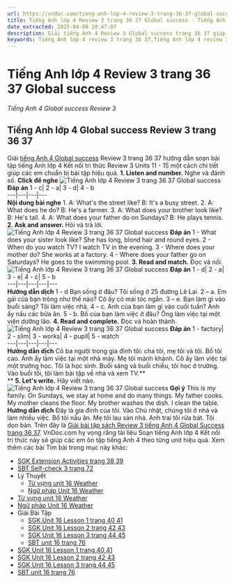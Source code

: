 ```yaml
---
url: https://vndoc.com/tieng-anh-lop-4-review-3-trang-36-37-global-success-313812
title: Tiếng Anh lớp 4 Review 3 trang 36 37 Global success - Tiếng Anh 4 Global success Review 3 - VnDoc.com
date_extracted: 2025-04-08 20:47:07
description: Giải tiếng Anh 4 Review 3 Global success trang 36 37 giúp các em chuẩn bị bài tập tiếng Anh lớp 4 Global success hiệu quả.
keywords: Tiếng Anh lớp 4 review 3 trang 36 37,Tiếng Anh lớp 4 review 3,Tiếng Anh 4 Global success review 3,review 3 tiếng anh lớp 4 global success,tiếng anh lớp 4 global success review 3,review 3 lớp 4,Tiếng Anh lớp 4 review 3 trang 36 37 Global Success,tiếng anh 4 review 3,tiếng anh 4 review 3 trang 36 37,tiếng anh 4 review 3 global success,Tiếng Anh lớp 4 global success review 3 trang 36 37
---
```


# Tiếng Anh lớp 4 Review 3 trang 36 37 Global success
 _Tiếng Anh 4 Global success Review 3_
## Tiếng Anh lớp 4 Global success Review 3 trang 36 37
Giải [tiếng Anh 4 Global success](<https://vndoc.com/tieng-anh-lop-4-global-success>) Review 3 trang 36 37 hướng dẫn soạn bài tập tiếng Anh lớp 4 Kết nối tri thức Review 3 Units 11 - 15 một cách chi tiết giúp các em chuẩn bị bài tập hiệu quả.
**1\. Listen and number.** Nghe và đánh số.
**Click để nghe**
![Tiếng Anh lớp 4 Review 3 trang 36 37 Global success](https://i.vdoc.vn/data/image/2024/01/09/tieng-anh-lop-4-review-3-trang-36-37-global-success-1.png)
**Đáp án**
1 - c| 2 - a| 3 - d| 4 - b  
---|---|---|---  
**Nội dung bài nghe**
1\. A: What's the street like?
B: It's a busy street.
2\. A: What does he do?
B: He's a farmer.
3\. A: What does your brother look like?
B: He's tall.
4\. A: What does your father do on Sundays?
B: He plays tennis.
**2\. Ask and answer.** Hỏi và trả lời. 
![Tiếng Anh lớp 4 Review 3 trang 36 37 Global success](https://i.vdoc.vn/data/image/2024/01/09/tieng-anh-lop-4-review-3-trang-36-37-global-success-2.png)
**Đáp án**
1 - What does your sister look like?
She has long, blond hair and round eyes.
2 - When do you watch TV?
I watch TV in the evening.
3 - Where does your mother do?
She works at a factory.
4 - Where does your father go on Saturdays?
He goes to the swimming pool.
**3\. Read and match.** Đọc và nối. 
![Tiếng Anh lớp 4 Review 3 trang 36 37 Global success](https://i.vdoc.vn/data/image/2024/01/09/tieng-anh-lop-4-review-3-trang-36-37-global-success-3.png)
**Đáp án**
1 - d| 2 - a| 3 - e| 4 - c| 5 - b  
---|---|---|---|---  
**Hướng dẫn dịch**
1 - d
Bạn sống ở đâu?
Tôi sống ở 25 đường Lê Lai.
2 – a.
Em gái của bạn trông như thế nào?
Cô ấy có mái tóc ngắn.
3 – e.
Bạn làm gì vào buổi sáng?
Tôi làm việc nhà.
4 – c.
Anh của bạn làm gì vào cuối tuần?
Anh ấy nấu các bữa ăn.
5 - b.
Bố của bạn làm việc ở đâu?
Ông làm việc tại một viện dưỡng lão.
**4\. Read and complete.** Đọc và hoàn thành. 
![Tiếng Anh lớp 4 Review 3 trang 36 37 Global success](https://i.vdoc.vn/data/image/2024/01/09/tieng-anh-lop-4-review-3-trang-36-37-global-success-4.png)
**Đáp án**
1 - factory| 2 - slim| 3 - works| 4 - pupil| 5 - watch  
---|---|---|---|---  
**Hướng dẫn dịch**
Có ba người trong gia đình tôi: cha tôi, mẹ tôi và tôi. Bố tôi cao. Anh ấy làm việc tại một nhà máy. Mẹ tôi mảnh khảnh. Cô ấy làm việc tại một trường học. Tôi là học sinh. Buổi sáng và buổi chiều, tôi học ở trường. Vào buổi tối, tôi làm bài tập về nhà và xem TV.**  
**
**5\. Let's write.** Hãy viết nào.
![Tiếng Anh lớp 4 Review 3 trang 36 37 Global success](https://i.vdoc.vn/data/image/2024/01/09/tieng-anh-lop-4-review-3-trang-36-37-global-success-5.png)
**Gợi ý**
This is my family. On Sundays, we stay at home and do many things. My father cooks. My mother cleans the floor. My brother washes the dish. I clean the table.
**Hướng dẫn dịch**
Đây là gia đình của tôi. Vào Chủ nhật, chúng tôi ở nhà và làm nhiều việc. Bố tôi nấu ăn. Mẹ tôi lau sàn nhà. Anh trai tôi rửa bát. Tôi dọn bàn.
Trên đây là [Giải bài tập sách Review 3 tiếng Anh 4 Global Success trang 36 37](<https://vndoc.com/tieng-anh-lop-4-review-3-trang-36-37-global-success-313812>). VnDoc.com hy vọng rằng tài liệu Soạn tiếng Anh lớp 4 Kết nối tri thức này sẽ giúp các em ôn tập tiếng Anh 4 theo từng unit hiệu quả.
Xem thêm các bài Tìm bài trong mục này khác:
  * [SGK Extension Activities trang 38 39](</tieng-anh-lop-4-extension-activities-trang-38-39-global-success-313813>)
  * [SBT Self-check 3 trang 72](</sach-bai-tap-tieng-anh-lop-4-self-check-3-322995>)
  * Lý Thuyết
    * [Từ vựng unit 16 Weather](</tu-vung-unit-16-lop-4-weather-global-success-314702>)
    * [Ngữ pháp Unit 16 Weather ](</ngu-phap-unit-16-lop-4-weather-global-success-315365>)
  * [Từ vựng unit 16 Weather](</tu-vung-unit-16-lop-4-weather-global-success-314702>)
  * [Ngữ pháp Unit 16 Weather ](</ngu-phap-unit-16-lop-4-weather-global-success-315365>)
  * Giải Bài Tập
    * [SGK Unit 16 Lesson 1 trang 40 41 ](</tieng-anh-lop-4-unit-16-lesson-1-trang-40-41-global-success-315380>)
    * [SGK Unit 16 Lesson 2 trang 42 43 ](</tieng-anh-lop-4-unit-16-lesson-2-trang-42-43-global-success-315382>)
    * [SGK Unit 16 Lesson 3 trang 44 45](</tieng-anh-lop-4-unit-16-lesson-3-trang-44-45-global-success-315395>)
    * [SBT unit 16 trang 76](</sach-bai-tap-tieng-anh-lop-4-unit-16-global-success-322998>)
  * [SGK Unit 16 Lesson 1 trang 40 41 ](</tieng-anh-lop-4-unit-16-lesson-1-trang-40-41-global-success-315380>)
  * [SGK Unit 16 Lesson 2 trang 42 43 ](</tieng-anh-lop-4-unit-16-lesson-2-trang-42-43-global-success-315382>)
  * [SGK Unit 16 Lesson 3 trang 44 45](</tieng-anh-lop-4-unit-16-lesson-3-trang-44-45-global-success-315395>)
  * [SBT unit 16 trang 76](</sach-bai-tap-tieng-anh-lop-4-unit-16-global-success-322998>)

